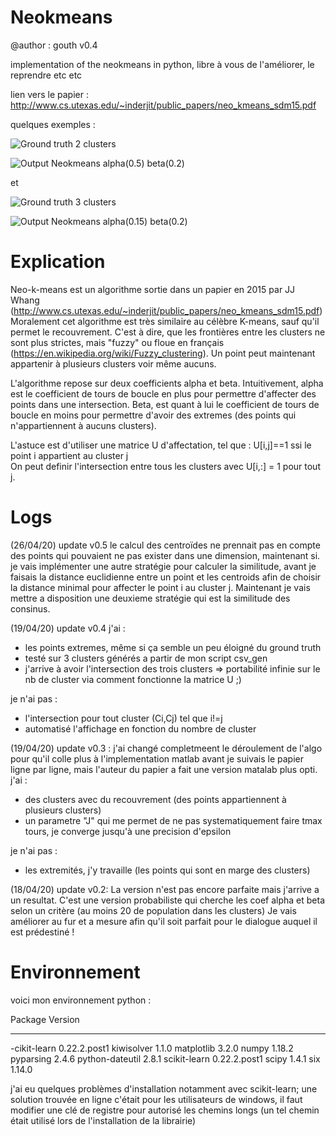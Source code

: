 # Neokmeans
@author : gouth 
v0.4


implementation of the neokmeans in python, libre à vous de l'améliorer, le reprendre etc etc

lien vers le papier : http://www.cs.utexas.edu/~inderjit/public_papers/neo_kmeans_sdm15.pdf


quelques exemples :

![Ground truth 2 clusters](https://user-images.githubusercontent.com/31772947/79688471-d6bd1f80-824e-11ea-9b24-df488938ed4c.png)


![Output Neokmeans alpha(0.5) beta(0.2)](https://user-images.githubusercontent.com/31772947/79688468-cf961180-824e-11ea-96b4-750393f1beea.png)

et

![Ground truth 3 clusters](https://user-images.githubusercontent.com/31772947/79688477-df155a80-824e-11ea-9429-c0ae8169b3d7.png)

![Output Neokmeans alpha(0.15) beta(0.2)](https://user-images.githubusercontent.com/31772947/79688476-dcb30080-824e-11ea-8bd9-5d928506def6.png)

# Explication

Neo-k-means est un algorithme sortie dans un papier en 2015 par JJ Whang (http://www.cs.utexas.edu/~inderjit/public_papers/neo_kmeans_sdm15.pdf)
Moralement cet algorithme est très similaire au célèbre K-means, sauf qu'il permet le recouvrement. C'est à dire, que les frontières entre les clusters ne sont plus strictes, mais "fuzzy" ou floue en français (https://en.wikipedia.org/wiki/Fuzzy_clustering).
Un point peut maintenant appartenir à plusieurs clusters voir même aucuns.

L'algorithme repose sur deux coefficients alpha et beta. 
Intuitivement, alpha est le coefficient de tours de boucle en plus pour permettre d'affecter des points dans une intersection.
Beta, est quant à lui le coefficient de tours de boucle en moins pour permettre d'avoir des extremes (des points qui n'appartiennent à aucuns clusters).

L'astuce est d'utiliser une matrice U d'affectation, tel que : U[i,j]==1 ssi le point i appartient au cluster j  
On peut definir l'intersection entre tous les clusters avec U[i,:] = 1 pour tout j.


# Logs

(26/04/20) update v0.5
le calcul des centroïdes ne prennait pas en compte des points qui pouvaient ne pas exister dans une dimension, maintenant si.
je vais implémenter une autre stratégie pour calculer la similitude, avant je faisais la distance euclidienne entre un point et les centroids
afin de choisir la distance minimal pour affecter le point i au cluster j.
Maintenant je vais mettre a disposition une deuxieme stratégie qui est la similitude des consinus.

(19/04/20) update v0.4
j'ai :
* les points extremes, même si ça semble un peu éloigné du ground truth
* testé sur 3 clusters générés a partir de mon script csv_gen 
* j'arrive à avoir l'intersection des trois clusters => portabilité infinie sur le nb de cluster via comment fonctionne la matrice U ;)

je n'ai pas :
* l'intersection pour tout cluster (Ci,Cj) tel que i!=j
* automatisé l'affichage en fonction du nombre de cluster 

(19/04/20) update v0.3 : j'ai changé completmeent le déroulement de l'algo pour qu'il colle plus à l'implementation matlab
avant je suivais le papier ligne par ligne, mais l'auteur du papier a fait une version matalab plus opti.
j'ai :
* des clusters avec du recouvrement (des points appartiennent à plusieurs clusters)
* un parametre "J" qui me permet de ne pas systematiquement faire tmax tours, je converge jusqu'à une precision d'epsilon

je n'ai pas :
* les extremités, j'y travaille (les points qui sont en marge des clusters)


(18/04/20) update v0.2: La version n'est pas encore parfaite mais j'arrive a un resultat.
C'est une version probabiliste qui cherche les coef alpha et beta selon un critère (au moins 20 de population dans les clusters)
Je vais améliorer au fur et a mesure afin qu'il soit parfait pour le dialogue auquel il est prédestiné !



# Environnement

voici mon environnement python :

Package         Version
--------------- ------------
-cikit-learn    0.22.2.post1
kiwisolver      1.1.0
matplotlib      3.2.0
numpy           1.18.2
pyparsing       2.4.6
python-dateutil 2.8.1
scikit-learn    0.22.2.post1
scipy           1.4.1
six             1.14.0


j'ai eu quelques problèmes d'installation notamment avec scikit-learn;
une solution trouvée en ligne c'était pour les utilisateurs de windows, il faut modifier 
une clé de registre pour autorisé les chemins longs (un tel chemin était utilisé lors de l'installation de la librairie)



